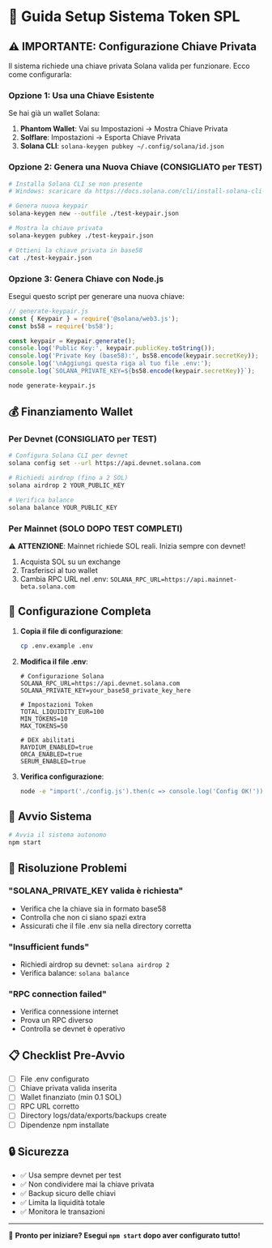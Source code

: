 # 🔧 Guida Setup Sistema Token SPL

## ⚠️ IMPORTANTE: Configurazione Chiave Privata

Il sistema richiede una chiave privata Solana valida per funzionare. Ecco come configurarla:

### Opzione 1: Usa una Chiave Esistente

Se hai già un wallet Solana:

1. **Phantom Wallet**: Vai su Impostazioni → Mostra Chiave Privata
2. **Solflare**: Impostazioni → Esporta Chiave Privata
3. **Solana CLI**: `solana-keygen pubkey ~/.config/solana/id.json`

### Opzione 2: Genera una Nuova Chiave (CONSIGLIATO per TEST)

```bash
# Installa Solana CLI se non presente
# Windows: scaricare da https://docs.solana.com/cli/install-solana-cli-tools

# Genera nuova keypair
solana-keygen new --outfile ./test-keypair.json

# Mostra la chiave privata
solana-keygen pubkey ./test-keypair.json

# Ottieni la chiave privata in base58
cat ./test-keypair.json
```

### Opzione 3: Genera Chiave con Node.js

Esegui questo script per generare una nuova chiave:

```javascript
// generate-keypair.js
const { Keypair } = require('@solana/web3.js');
const bs58 = require('bs58');

const keypair = Keypair.generate();
console.log('Public Key:', keypair.publicKey.toString());
console.log('Private Key (base58):', bs58.encode(keypair.secretKey));
console.log('\nAggiungi questa riga al tuo file .env:');
console.log(`SOLANA_PRIVATE_KEY=${bs58.encode(keypair.secretKey)}`);
```

```bash
node generate-keypair.js
```

## 💰 Finanziamento Wallet

### Per Devnet (CONSIGLIATO per TEST)

```bash
# Configura Solana CLI per devnet
solana config set --url https://api.devnet.solana.com

# Richiedi airdrop (fino a 2 SOL)
solana airdrop 2 YOUR_PUBLIC_KEY

# Verifica balance
solana balance YOUR_PUBLIC_KEY
```

### Per Mainnet (SOLO DOPO TEST COMPLETI)

⚠️ **ATTENZIONE**: Mainnet richiede SOL reali. Inizia sempre con devnet!

1. Acquista SOL su un exchange
2. Trasferisci al tuo wallet
3. Cambia RPC URL nel .env: `SOLANA_RPC_URL=https://api.mainnet-beta.solana.com`

## 🔧 Configurazione Completa

1. **Copia il file di configurazione**:
   ```bash
   cp .env.example .env
   ```

2. **Modifica il file .env**:
   ```env
   # Configurazione Solana
   SOLANA_RPC_URL=https://api.devnet.solana.com
   SOLANA_PRIVATE_KEY=your_base58_private_key_here
   
   # Impostazioni Token
   TOTAL_LIQUIDITY_EUR=100
   MIN_TOKENS=10
   MAX_TOKENS=50
   
   # DEX abilitati
   RAYDIUM_ENABLED=true
   ORCA_ENABLED=true
   SERUM_ENABLED=true
   ```

3. **Verifica configurazione**:
   ```bash
   node -e "import('./config.js').then(c => console.log('Config OK!'))"
   ```

## 🚀 Avvio Sistema

```bash
# Avvia il sistema autonomo
npm start
```

## 🐛 Risoluzione Problemi

### "SOLANA_PRIVATE_KEY valida è richiesta"
- Verifica che la chiave sia in formato base58
- Controlla che non ci siano spazi extra
- Assicurati che il file .env sia nella directory corretta

### "Insufficient funds"
- Richiedi airdrop su devnet: `solana airdrop 2`
- Verifica balance: `solana balance`

### "RPC connection failed"
- Verifica connessione internet
- Prova un RPC diverso
- Controlla se devnet è operativo

## 📋 Checklist Pre-Avvio

- [ ] File .env configurato
- [ ] Chiave privata valida inserita
- [ ] Wallet finanziato (min 0.1 SOL)
- [ ] RPC URL corretto
- [ ] Directory logs/data/exports/backups create
- [ ] Dipendenze npm installate

## 🔒 Sicurezza

- ✅ Usa sempre devnet per test
- ✅ Non condividere mai la chiave privata
- ✅ Backup sicuro delle chiavi
- ✅ Limita la liquidità totale
- ✅ Monitora le transazioni

---

🎯 **Pronto per iniziare? Esegui `npm start` dopo aver configurato tutto!**